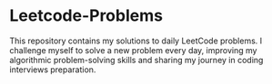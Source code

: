 # Leetcode-Problems
This repository contains my solutions to daily LeetCode problems. I challenge myself to solve a new problem every day, improving my algorithmic problem-solving skills and sharing my journey in coding interviews preparation.
 
  
   
  
 
 
